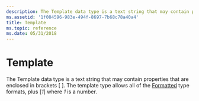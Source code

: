 ```yaml
---
description: The Template data type is a text string that may contain properties that are enclosed in brackets \[ \]. The template type allows all of the Formatted type formats, plus \[1\] where 1 is a number.
ms.assetid: '1f084596-983e-494f-8697-7b68c78a40a4'
title: Template
ms.topic: reference
ms.date: 05/31/2018
---
```


# Template

The Template data type is a text string that may contain properties that are enclosed in brackets \[ \]. The template type allows all of the [Formatted](formatted.md) type formats, plus \[*1*\] where *1* is a number.

 

 



